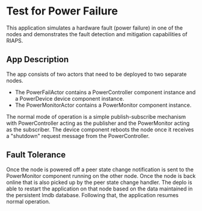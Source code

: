 Test for Power Failure
=========================
This application simulates a hardware fault (power failure) in one of the nodes and demonstrates the fault detection and mitigation capabilities of RIAPS.

App Description
-----------------

The app consists of two actors that need to be deployed to two separate nodes.

- The PowerFailActor contains a PowerController component instance and a PowerDevice device component instance.
- The PowerMonitorActor contains a PowerMonitor component instance.

The normal mode of operation is a simple publish-subscribe mechanism with PowerController acting as the publisher and the PowerMonitor acting as the subscriber. The device component reboots the node once it receives a "shutdown" request message from the PowerController.

Fault Tolerance
--------------------

Once the node is powered off a peer state change notification is sent to the PowerMonitor component running on the other node. Once the node is back online that is also picked up by the peer state change handler. The deplo is able to restart the application on that node based on the data maintained in the persistent lmdb database. Following that, the application resumes normal operation.
